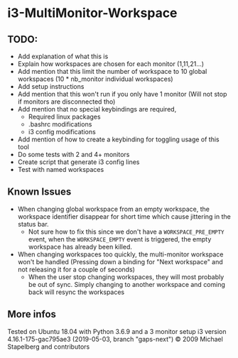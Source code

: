# i3-MultiMonitor-Workspace

## TODO:
* Add explanation of what this is
* Explain how workspaces are chosen for each monitor (1,11,21...)
* Add mention that this limit the number of workspace to 10 global workspaces (10 * nb_monitor individual workspaces)
* Add setup instructions
* Add mention that this won't run if you only have 1 monitor (Will not stop if monitors are disconnected tho)
* Add mention that no special keybindings are required,
	* Required linux packages
	* .bashrc modifications
	* i3 config modifications
* Add mention of how to create a keybinding for toggling usage of this tool
* Do some tests with 2 and 4+ monitors
* Create script that generate i3 config lines
* Test with named workspaces

## Known Issues
* When changing global workspace from an empty workspace, the workspace identifier disappear for short time which cause jittering in the status bar.
	* Not sure how to fix this since we don't have a `WORKSPACE_PRE_EMPTY` event, when the `WORKSPACE_EMPTY` event is triggered, the empty workspace has already been killed.
* When changing workspaces too quickly, the multi-monitor workspace won't be handled (Pressing down a binding for "Next workspace" and not releasing it for a couple of seconds)
	* When the user stop changing workspaces, they will most probably be out of sync. Simply changing to another workspace and coming back will resync the workspaces


## More infos
Tested on Ubuntu 18.04 with Python 3.6.9 and a 3 monitor setup
i3 version 4.16.1-175-gac795ae3 (2019-05-03, branch "gaps-next") © 2009 Michael Stapelberg and contributors
